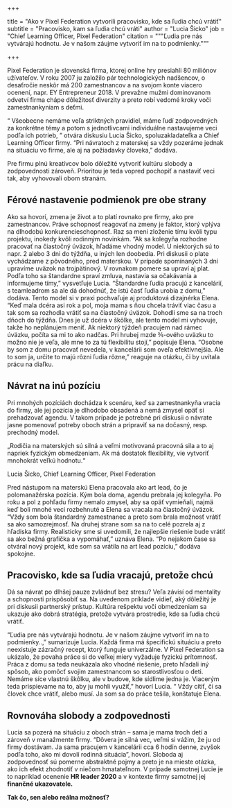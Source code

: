 +++

title = "Ako v Pixel Federation vytvorili pracovisko, kde sa ľudia chcú vrátiť"
subtitle = "Pracovisko, kam sa ľudia chcú vráti"
author = "Lucia Šicko"
job = "Chief Learning Officer, Pixel Federation"
citation = """Ľudia pre nás vytvárajú hodnotu. Je v našom záujme vytvoriť im na to podmienky."""

+++

Pixel Federation je slovenská firma, ktorej online hry presiahli 80 miliónov užívateľov. V roku 2007 ju založilo pár
technologických nadšencov, o desaťročie neskôr má 200 zamestnancov a na svojom konte viacero ocenení, napr. EY
Entrepreneur 2018. V prevažne mužmi dominovanom odvetví firma chápe dôležitosť diverzity a preto robí vedomé kroky voči
zamestnankyniam s deťmi.

“ Všeobecne nemáme veľa striktných pravidiel, máme ľudí zodpovedných za konkrétne témy a potom s jednotlivcami
individuálne nastavujeme veci podľa ich potrieb, ” otvára diskusiu Lucia Šicko, spoluzakladateľka a Chief Learning
Officer firmy. “Pri návratoch z materskej sa vždy pozeráme jednak na situáciu vo firme, ale aj na požiadavky človeka,”
dodáva.

Pre firmu plnú kreatívcov bolo dôležité vytvoriť kultúru slobody a zodpovednosti zároveň. Prioritou je teda vopred
pochopiť a nastaviť veci tak, aby vyhovovali obom stranám.

## Férové nastavenie podmienok pre obe strany

Ako sa hovorí, zmena je život a to platí rovnako pre firmy, ako pre zamestnancov. Práve schopnosť reagovať na zmeny je
faktor, ktorý vplýva na dlhodobú konkurencieschopnosť. Raz sa mení zloženie tímu kvôli typu projektu, inokedy kvôli
rodinným novinkám. “Ak sa kolegyňa rozhodne pracovať na čiastočný úväzok, hľadáme vhodný model. U niektorých sú to napr.
2 alebo 3 dni do týždňa, u iných len doobedia. Pri diskusii o plate vychádzame z pôvodného, pred materskou. V prípade
spomínaných 3 dní upravíme uväzok na trojpätinový. V rovnakom pomere sa upraví aj plat. Podľa toho sa štandardne spraví
zmluva, nastavia sa očakávania a informujeme tímy,” vysvetľuje Lucia. “Štandardne ľudia pracujú z kancelárií, s
teamleadrom sa ale dá dohodnúť, že istú časť ľudia urobia z domu,” dodáva. Tento model si v praxi pochvaľuje aj
produktová dizajnérka Elena. “Keď mala dcéra asi rok a pol, moja mama s ňou chcela tráviť viac času a tak som sa
rozhodla vrátiť sa na čiastočný úväzok. Dohodli sme sa na troch dňoch do týždňa. Dnes je už dcéra v škôlke, ale tento
model mi vyhovuje, takže ho neplánujem meniť. Ak niektorý týždeň pracujem nad rámec úväzku, počíta sa mi to ako nadčas.
Pri hrubej mzde ⅗-ového uväzku to možno nie je veľa, ale mne to za tú flexibilitu stojí,” popisuje Elena. “Osobne by som
z domu pracovať nevedela, v kancelárii som oveľa efektívnejšia. Ale to som ja, určite to majú rôzni ľudia rôzne,”
reaguje na otázku, či by uvítala prácu na diaľku.

## Návrat na inú pozíciu

Pri mnohých pozíciách dochádza k scenáru, keď sa zamestnankyňa vracia do firmy, ale jej pozícia je dlhodobo obsadená a
nemá zmysel opäť si prehadzovať agendu. V takom prípade je potrebné pri diskusii o návrate jasne pomenovať potreby oboch
strán a pripraviť sa na dočasný, resp. prechodný model.

„Rodičia na materských sú silná a veľmi motivovaná pracovná sila a to aj napriek fyzickým obmedzeniam. Ak má dostatok
flexibility, vie vytvoriť mnohokrát veľkú hodnotu.“

Lucia Šicko, Chief Learning Officer, Pixel Federation

Pred nástupom na materskú Elena pracovala ako art lead, čo je polomanažérska pozícia. Kým bola doma, agendu prebrala jej
kolegyňa. Po roku a pol z pohľadu firmy nemalo zmysel, aby sa opäť vymieňali, najmä keď boli mnohé veci rozbehnuté a
Elena sa vracala na čiastočný úväzok. “Vždy som bola štandardný zamestnanec a preto som brala možnosť vrátiť sa ako
samozrejmosť. Na druhej strane som sa na to celé pozrela aj z hľadiska firmy. Realisticky sme si uvedomili, že najlepšie
riešenie bude vrátiť sa ako bežná grafička a vypomáhať,” uznáva Elena. “Po nejakom čase sa otváral nový projekt, kde som
sa vrátila na art lead pozíciu,” dodáva spokojne.

## Pracovisko, kde sa ľudia vracajú, pretože chcú

Dá sa návrat po dlhšej pauze zvládnuť bez stresu? Veľa závisí od mentality a schopnosti prispôsobiť sa. Na uvedenom
príklade vidieť, aký dôležitý je pri diskusii partnerský prístup. Kultúra rešpektu voči obmedzeniam sa ukazuje ako dobrá
stratégia, pretože vytvára prostredie, kde sa ľudia chcú vrátiť.

“Ľudia pre nás vytvárajú hodnotu. Je v našom záujme vytvoriť im na to podmienky..,” sumarizuje Lucia. Každá firma má
špecifickú situáciu a preto neexistuje zázračný recept, ktorý funguje univerzálne. V Pixel Federation sa ukázalo, že
povaha práce si do veľkej miery vyžaduje fyzickú prítomnosť. Práca z domu sa teda neukázala ako vhodné riešenie, preto
hľadali iný spôsob, ako pomôcť svojim zamestnancom so starostlivosťou o deti. Nemáme síce vlastnú škôlku, ale v budove,
kde sídlime jedna je. Viacerým teda prispievame na to, aby ju mohli využiť,” hovorí Lucia. “ Vždy cítiť, či sa človek
chce vrátiť, alebo musí. Ja som sa do práce tešila, konštatuje Elena.

## Rovnováha slobody a zodpovednosti

Lucia sa pozerá na situáciu z oboch strán – sama je mama troch detí a zároveň v manažmente firmy. “Dôvera je silná vec,
veľmi si vážim, že ju od firmy dostávam. Ja sama pracujem v kancelárii cca 6 hodín denne, zvyšok podľa toho, ako mi
dovolí rodinná situácia”, hovorí. Sloboda aj zodpovednosť sú pomerne abstraktné pojmy a preto je na mieste otázka, ako
ich efekt zhodnotiť v niečom hmatateľnom. V prípade samotnej Lucie je to napríklad ocenenie **HR leader 2020** a v
kontexte firmy samotnej jej **finančné ukazovatele.**

**Tak čo, sen alebo reálna možnosť?**




